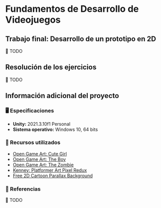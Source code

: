 # Fundamentos de Desarrollo de Videojuegos

## Trabajo final: Desarrollo de un prototipo en 2D

:memo: TODO

## Resolución de los ejercicios

:memo: TODO

## Información adicional del proyecto

### 🖥️ Especificaciones

- **Unity:** 2021.3.10f1 Personal
- **Sistema operativo:** Windows 10, 64 bits

### 🎨 Recursos utilizados

- [Open Game Art: Cute Girl](https://opengameart.org/content/cute-girl-free-sprites)
- [Open Game Art: The Boy](https://opengameart.org/content/the-boy-free-sprites)
- [Open Game Art: The Zombie](https://opengameart.org/content/the-zombie-free-sprites)
- [Kenney: Platformer Art Pixel Redux](https://kenney.nl/assets/platformer-art-pixel-redux)
- [Free 2D Cartoon Parallax Background](https://assetstore.unity.com/packages/2d/environments/free-2d-cartoon-parallax-background-205812)

### :link: Referencias

:memo: TODO
